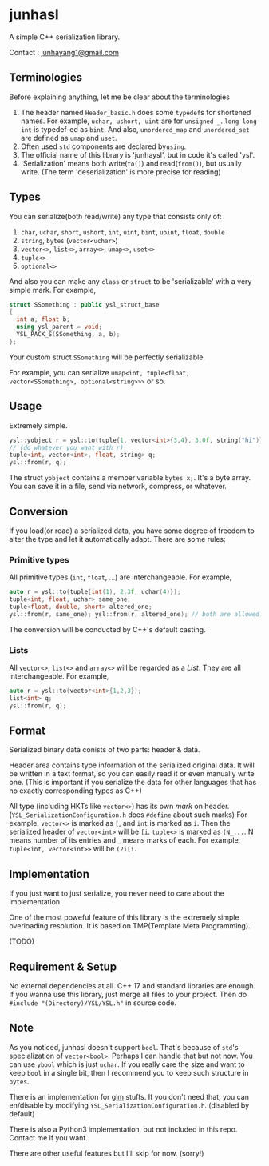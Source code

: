 # junhasl
A simple C++ serialization library.

Contact : junhayang1@gmail.com

## Terminologies
Before explaining anything, let me be clear about the terminologies
1. The header named ``Header_basic.h`` does some ``typedef``s for shortened names. For example, ``uchar, ushort, uint`` are for ``unsigned _``. ``long long int`` is typedef-ed as ``bint``. And also, ``unordered_map`` and ``unordered_set`` are defined as ``umap`` and ``uset``.
2. Often used ``std`` components are declared by``using``.
3. The official name of this library is 'junhaysl', but in code it's called 'ysl'.
4. 'Serialization' means both write(``to()``) and read(``from()``), but usually write. (The term 'deserialization' is more precise for reading)

## Types
You can serialize(both read/write) any type that consists only of:

1. ``char``, ``uchar``, ``short``, ``ushort``, ``int``, ``uint``, ``bint``, ``ubint``, ``float``, ``double``
2. ``string``, ``bytes`` (``vector<uchar>``)
3. ``vector<>``, ``list<>``, ``array<>``, ``umap<>``, ``uset<>``
4. ``tuple<>``
5. ``optional<>``

And also you can make any ``class`` or ``struct`` to be 'serializable' with a very simple mark.
For example,
```c++
struct SSomething : public ysl_struct_base
{
  int a; float b;
  using ysl_parent = void;
  YSL_PACK_S(SSomething, a, b);
};
```
Your custom struct ``SSomething`` will be perfectly serializable.

For example, you can serialize ``umap<int, tuple<float, vector<SSomething>, optional<string>>>`` or so.

## Usage
Extremely simple.
```c++
ysl::yobject r = ysl::to(tuple{1, vector<int>{3,4}, 3.0f, string("hi")});
// (do whatever you want with r)
tuple<int, vector<int>, float, string> q;
ysl::from(r, q);
```
The struct ``yobject`` contains a member variable ``bytes x;``. It's a byte array. You can save it in a file, send via network, compress, or whatever.

## Conversion
If you load(or read) a serialized data, you have some degree of freedom to alter the type and let it automatically adapt.
There are some rules:

### Primitive types
All primitive types (``int``, ``float``, ...) are interchangeable. 
For example,
```c++
auto r = ysl::to(tuple{int(1), 2.3f, uchar(4)});
tuple<int, float, uchar> same_one;
tuple<float, double, short> altered_one;
ysl::from(r, same_one); ysl::from(r, altered_one); // both are allowed!
```
The conversion will be conducted by C++'s default casting.

### Lists
All ``vector<>``, ``list<>`` and ``array<>`` will be regarded as a *List*.
They are all interchangeable.
For example,
```c++
auto r = ysl::to(vector<int>{1,2,3});
list<int> q;
ysl::from(r, q);
```

## Format
Serialized binary data conists of two parts: header & data.

Header area contains type information of the serialized original data.
It will be written in a text format, so you can easily read it or even manually write one. 
(This is important if you serialize the data for other languages that has no exactly corresponding types as C++)

All type (including HKTs like ``vector<>``) has its own *mark* on header.
(``YSL_SerializationConfiguration.h`` does ``#define`` about such marks) 
For example, ``vector<>`` is marked as ``[``, and ``int`` is marked as ``i``.
Then the serialized header of ``vector<int>`` will be ``[i``.
``tuple<>`` is marked as ``(N_...``. 
N means number of its entries and _ means marks of each.
For example, ``tuple<int, vector<int>>`` will be ``(2i[i``.

## Implementation
If you just want to just serialize, you never need to care about the implementation.

One of the most poweful feature of this library is the extremely simple overloading resolution.
It is based on TMP(Template Meta Programming).

(TODO)

## Requirement & Setup
No external dependencies at all. C++ 17 and standard libraries are enough.
If you wanna use this library, just merge all files to your project.
Then do ``#include "(Directory)/YSL/YSL.h"`` in source code.

## Note
As you noticed, junhasl doesn't support ``bool``. That's because of ``std``'s specialization of ``vector<bool>``.
Perhaps I can handle that but not now. You can use ``ybool`` which is just ``uchar``. If you really care the size and want to keep ``bool`` in a single bit, then I recommend you to keep such structure in ``bytes``.

There is an implementation for [glm](https://glm.g-truc.net/0.9.9/index.html) stuffs. If you don't need that, you can en/disable by modifying ``YSL_SerializationConfiguration.h``. (disabled by default)

There is also a Python3 implementation, but not included in this repo. Contact me if you want.

There are other useful features but I'll skip for now. (sorry!)




